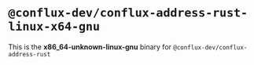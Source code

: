 # `@conflux-dev/conflux-address-rust-linux-x64-gnu`

This is the **x86_64-unknown-linux-gnu** binary for `@conflux-dev/conflux-address-rust`
